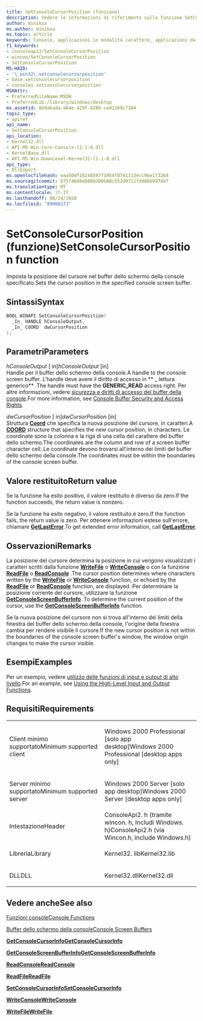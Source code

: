 ```yaml
---
title: SetConsoleCursorPosition (funzione)
description: Vedere le informazioni di riferimento sulla funzione SetConsoleCursorPosition, che imposta la posizione del cursore nel buffer dello schermo della console specificato.
author: miniksa
ms.author: miniksa
ms.topic: article
keywords: Console, applicazioni in modalità carattere, applicazioni da riga di comando, applicazioni Terminal, API console
f1_keywords:
- consoleapi2/SetConsoleCursorPosition
- wincon/SetConsoleCursorPosition
- SetConsoleCursorPosition
MS-HAID:
- '\_win32\_setconsolecursorposition'
- base.setconsolecursorposition
- consoles.setconsolecursorposition
MSHAttr:
- PreferredSiteName:MSDN
- PreferredLib:/library/windows/desktop
ms.assetid: 8e9abada-a64e-429f-8286-ced1169c7104
topic_type:
- apiref
api_name:
- SetConsoleCursorPosition
api_location:
- Kernel32.dll
- API-MS-Win-Core-Console-l2-1-0.dll
- KernelBase.dll
- API-MS-Win-DownLevel-Kernel32-l1-1-0.dll
api_type:
- DllExport
ms.openlocfilehash: eaa50df16248597f1054f0741113ecc9be1f3264
ms.sourcegitcommit: b75f4688e080d300b80c552d0711fdd86b9974bf
ms.translationtype: MT
ms.contentlocale: it-IT
ms.lasthandoff: 08/24/2020
ms.locfileid: "89060273"
---
```

# <a name="setconsolecursorposition-function"></a><span data-ttu-id="f4629-104">SetConsoleCursorPosition (funzione)</span><span class="sxs-lookup"><span data-stu-id="f4629-104">SetConsoleCursorPosition function</span></span>


<span data-ttu-id="f4629-105">Imposta la posizione del cursore nel buffer dello schermo della console specificato.</span><span class="sxs-lookup"><span data-stu-id="f4629-105">Sets the cursor position in the specified console screen buffer.</span></span>

<a name="syntax"></a><span data-ttu-id="f4629-106">Sintassi</span><span class="sxs-lookup"><span data-stu-id="f4629-106">Syntax</span></span>
------

```C
BOOL WINAPI SetConsoleCursorPosition(
  _In_ HANDLE hConsoleOutput,
  _In_ COORD  dwCursorPosition
);
```

<a name="parameters"></a><span data-ttu-id="f4629-107">Parametri</span><span class="sxs-lookup"><span data-stu-id="f4629-107">Parameters</span></span>
----------

<span data-ttu-id="f4629-108">*hConsoleOutput* \[ in\]</span><span class="sxs-lookup"><span data-stu-id="f4629-108">*hConsoleOutput* \[in\]</span></span>  
<span data-ttu-id="f4629-109">Handle per il buffer dello schermo della console.</span><span class="sxs-lookup"><span data-stu-id="f4629-109">A handle to the console screen buffer.</span></span> <span data-ttu-id="f4629-110">L'handle deve avere il diritto di accesso in \*\* \_ lettura generico\*\* .</span><span class="sxs-lookup"><span data-stu-id="f4629-110">The handle must have the **GENERIC\_READ** access right.</span></span> <span data-ttu-id="f4629-111">Per altre informazioni, vedere [sicurezza e diritti di accesso del buffer della console](console-buffer-security-and-access-rights.md).</span><span class="sxs-lookup"><span data-stu-id="f4629-111">For more information, see [Console Buffer Security and Access Rights](console-buffer-security-and-access-rights.md).</span></span>

<span data-ttu-id="f4629-112">*dwCursorPosition* \[ in\]</span><span class="sxs-lookup"><span data-stu-id="f4629-112">*dwCursorPosition* \[in\]</span></span>  
<span data-ttu-id="f4629-113">Struttura [**Coord**](coord-str.md) che specifica la nuova posizione del cursore, in caratteri.</span><span class="sxs-lookup"><span data-stu-id="f4629-113">A [**COORD**](coord-str.md) structure that specifies the new cursor position, in characters.</span></span> <span data-ttu-id="f4629-114">Le coordinate sono la colonna e la riga di una cella del carattere del buffer dello schermo.</span><span class="sxs-lookup"><span data-stu-id="f4629-114">The coordinates are the column and row of a screen buffer character cell.</span></span> <span data-ttu-id="f4629-115">Le coordinate devono trovarsi all'interno dei limiti del buffer dello schermo della console.</span><span class="sxs-lookup"><span data-stu-id="f4629-115">The coordinates must be within the boundaries of the console screen buffer.</span></span>

<a name="return-value"></a><span data-ttu-id="f4629-116">Valore restituito</span><span class="sxs-lookup"><span data-stu-id="f4629-116">Return value</span></span>
------------

<span data-ttu-id="f4629-117">Se la funzione ha esito positivo, il valore restituito è diverso da zero.</span><span class="sxs-lookup"><span data-stu-id="f4629-117">If the function succeeds, the return value is nonzero.</span></span>

<span data-ttu-id="f4629-118">Se la funzione ha esito negativo, il valore restituito è zero.</span><span class="sxs-lookup"><span data-stu-id="f4629-118">If the function fails, the return value is zero.</span></span> <span data-ttu-id="f4629-119">Per ottenere informazioni estese sull'errore, chiamare [**GetLastError**](https://msdn.microsoft.com/library/windows/desktop/ms679360).</span><span class="sxs-lookup"><span data-stu-id="f4629-119">To get extended error information, call [**GetLastError**](https://msdn.microsoft.com/library/windows/desktop/ms679360).</span></span>

<a name="remarks"></a><span data-ttu-id="f4629-120">Osservazioni</span><span class="sxs-lookup"><span data-stu-id="f4629-120">Remarks</span></span>
-------

<span data-ttu-id="f4629-121">La posizione del cursore determina la posizione in cui vengono visualizzati i caratteri scritti dalla funzione [**WriteFile**](https://msdn.microsoft.com/library/windows/desktop/aa365747) o [**WriteConsole**](writeconsole.md) o con la funzione [**ReadFile**](https://msdn.microsoft.com/library/windows/desktop/aa365467) o [**ReadConsole**](readconsole.md) .</span><span class="sxs-lookup"><span data-stu-id="f4629-121">The cursor position determines where characters written by the [**WriteFile**](https://msdn.microsoft.com/library/windows/desktop/aa365747) or [**WriteConsole**](writeconsole.md) function, or echoed by the [**ReadFile**](https://msdn.microsoft.com/library/windows/desktop/aa365467) or [**ReadConsole**](readconsole.md) function, are displayed.</span></span> <span data-ttu-id="f4629-122">Per determinare la posizione corrente del cursore, utilizzare la funzione [**GetConsoleScreenBufferInfo**](getconsolescreenbufferinfo.md) .</span><span class="sxs-lookup"><span data-stu-id="f4629-122">To determine the current position of the cursor, use the [**GetConsoleScreenBufferInfo**](getconsolescreenbufferinfo.md) function.</span></span>

<span data-ttu-id="f4629-123">Se la nuova posizione del cursore non si trova all'interno dei limiti della finestra del buffer dello schermo della console, l'origine della finestra cambia per rendere visibile il cursore.</span><span class="sxs-lookup"><span data-stu-id="f4629-123">If the new cursor position is not within the boundaries of the console screen buffer's window, the window origin changes to make the cursor visible.</span></span>

<a name="examples"></a><span data-ttu-id="f4629-124">Esempi</span><span class="sxs-lookup"><span data-stu-id="f4629-124">Examples</span></span>
--------

<span data-ttu-id="f4629-125">Per un esempio, vedere [utilizzo delle funzioni di input e output di alto livello](using-the-high-level-input-and-output-functions.md).</span><span class="sxs-lookup"><span data-stu-id="f4629-125">For an example, see [Using the High-Level Input and Output Functions](using-the-high-level-input-and-output-functions.md).</span></span>

<a name="requirements"></a><span data-ttu-id="f4629-126">Requisiti</span><span class="sxs-lookup"><span data-stu-id="f4629-126">Requirements</span></span>
------------

<table>
<colgroup>
<col width="50%" />
<col width="50%" />
</colgroup>
<tbody>
<tr class="odd">
<td><p><span data-ttu-id="f4629-127">Client minimo supportato</span><span class="sxs-lookup"><span data-stu-id="f4629-127">Minimum supported client</span></span></p></td>
<td><p><span data-ttu-id="f4629-128">Windows 2000 Professional [solo app desktop]</span><span class="sxs-lookup"><span data-stu-id="f4629-128">Windows 2000 Professional [desktop apps only]</span></span></p></td>
</tr>
<tr class="even">
<td><p><span data-ttu-id="f4629-129">Server minimo supportato</span><span class="sxs-lookup"><span data-stu-id="f4629-129">Minimum supported server</span></span></p></td>
<td><p><span data-ttu-id="f4629-130">Windows 2000 Server [solo app desktop]</span><span class="sxs-lookup"><span data-stu-id="f4629-130">Windows 2000 Server [desktop apps only]</span></span></p></td>
</tr>
<tr class="odd">
<td><p><span data-ttu-id="f4629-131">Intestazione</span><span class="sxs-lookup"><span data-stu-id="f4629-131">Header</span></span></p></td>
<td><span data-ttu-id="f4629-132">ConsoleApi2. h (tramite wincon. h, Includi Windows. h)</span><span class="sxs-lookup"><span data-stu-id="f4629-132">ConsoleApi2.h (via Wincon.h, include Windows.h)</span></span></td>
</tr>
<tr class="even">
<td><p><span data-ttu-id="f4629-133">Libreria</span><span class="sxs-lookup"><span data-stu-id="f4629-133">Library</span></span></p></td>
<td><span data-ttu-id="f4629-134">Kernel32. lib</span><span class="sxs-lookup"><span data-stu-id="f4629-134">Kernel32.lib</span></span></td>
</tr>
<tr class="odd">
<td><p><span data-ttu-id="f4629-135">DLL</span><span class="sxs-lookup"><span data-stu-id="f4629-135">DLL</span></span></p></td>
<td><span data-ttu-id="f4629-136">Kernel32.dll</span><span class="sxs-lookup"><span data-stu-id="f4629-136">Kernel32.dll</span></span></td>
</tr>
<tr class="even">
</tr>
<tr class="odd">
</tr>
<tr class="even">
</tr>
</tbody>
</table>

## <a name="span-idsee_alsospansee-also"></a><span data-ttu-id="f4629-137"><span id="see_also"></span>Vedere anche</span><span class="sxs-lookup"><span data-stu-id="f4629-137"><span id="see_also"></span>See also</span></span>


[<span data-ttu-id="f4629-138">Funzioni console</span><span class="sxs-lookup"><span data-stu-id="f4629-138">Console Functions</span></span>](console-functions.md)

[<span data-ttu-id="f4629-139">Buffer dello schermo della console</span><span class="sxs-lookup"><span data-stu-id="f4629-139">Console Screen Buffers</span></span>](console-screen-buffers.md)

[<span data-ttu-id="f4629-140">**GetConsoleCursorInfo**</span><span class="sxs-lookup"><span data-stu-id="f4629-140">**GetConsoleCursorInfo**</span></span>](getconsolecursorinfo.md)

[<span data-ttu-id="f4629-141">**GetConsoleScreenBufferInfo**</span><span class="sxs-lookup"><span data-stu-id="f4629-141">**GetConsoleScreenBufferInfo**</span></span>](getconsolescreenbufferinfo.md)

[<span data-ttu-id="f4629-142">**ReadConsole**</span><span class="sxs-lookup"><span data-stu-id="f4629-142">**ReadConsole**</span></span>](readconsole.md)

[<span data-ttu-id="f4629-143">**ReadFile**</span><span class="sxs-lookup"><span data-stu-id="f4629-143">**ReadFile**</span></span>](https://msdn.microsoft.com/library/windows/desktop/aa365467)

[<span data-ttu-id="f4629-144">**SetConsoleCursorInfo**</span><span class="sxs-lookup"><span data-stu-id="f4629-144">**SetConsoleCursorInfo**</span></span>](setconsolecursorinfo.md)

[<span data-ttu-id="f4629-145">**WriteConsole**</span><span class="sxs-lookup"><span data-stu-id="f4629-145">**WriteConsole**</span></span>](writeconsole.md)

[<span data-ttu-id="f4629-146">**WriteFile**</span><span class="sxs-lookup"><span data-stu-id="f4629-146">**WriteFile**</span></span>](https://msdn.microsoft.com/library/windows/desktop/aa365747)

 

 





